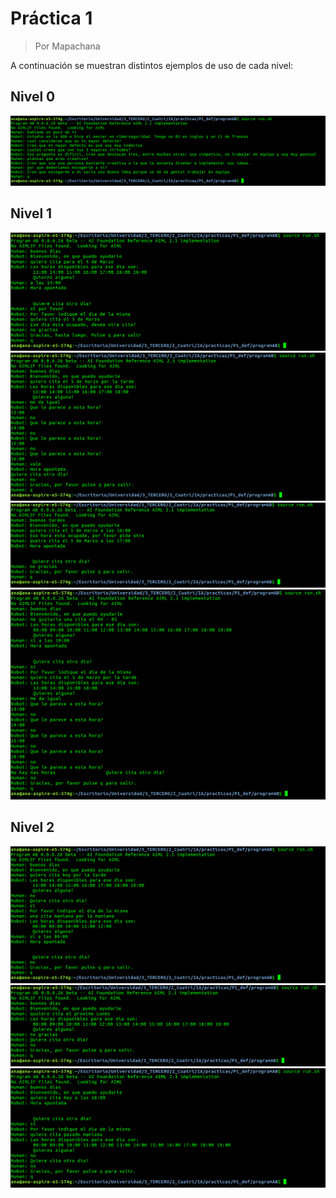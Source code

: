 # Práctica 1
> Por Mapachana

A continuación se muestran distintos ejemplos de uso de cada nivel:

## Nivel 0

![](./img/cap1.png)

## Nivel 1

![](./img/cap2.png)
![](./img/cap3.png)
![](./img/cap4.png)
![](./img/cap5.png)

## Nivel 2

![](./img/cap6.png)
![](./img/cap7.png)
![](./img/cap8.png)
